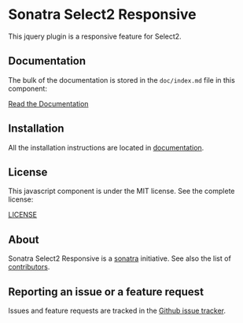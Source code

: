 Sonatra Select2 Responsive
==========================

This jquery plugin is a responsive feature for Select2.

Documentation
-------------

The bulk of the documentation is stored in the `doc/index.md`
file in this component:

[Read the Documentation](doc/index.md)

Installation
------------

All the installation instructions are located in [documentation](doc/index.md).

License
-------

This javascript component is under the MIT license. See the complete license:

[LICENSE](LICENSE)

About
-----

Sonatra Select2 Responsive is a [sonatra](https://github.com/sonatra) initiative.
See also the list of [contributors](https://github.com/sonatra/sonatra-select2-responsive/graphs/contributors).

Reporting an issue or a feature request
---------------------------------------

Issues and feature requests are tracked in the [Github issue tracker](https://github.com/sonatra/sonatra-select2-responsive/issues).
